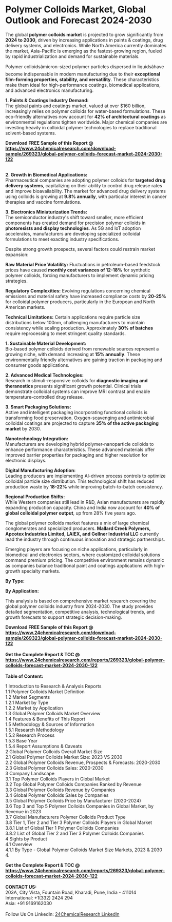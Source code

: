 <h1>Polymer Colloids Market, Global Outlook and Forecast 2024-2030</h1><p>The global <strong>polymer colloids market</strong> is projected to grow significantly from <strong>2024 to 2030</strong>, driven by increasing applications in paints &amp; coatings, drug delivery systems, and electronics. While North America currently dominates the market, Asia-Pacific is emerging as the fastest-growing region, fueled by rapid industrialization and demand for sustainable materials. </p><p>Polymer colloidsâmicron-sized polymer particles dispersed in liquidsâhave become indispensable in modern manufacturing due to their <strong>exceptional film-forming properties, stability, and versatility</strong>. These characteristics make them ideal for high-performance coatings, biomedical applications, and advanced electronics manufacturing.</p><p><strong>1. Paints &amp; Coatings Industry Demand:</strong><br>
The global paints and coatings market, valued at over $160 billion, increasingly relies on polymer colloids for water-based formulations. These eco-friendly alternatives now account for <strong>42% of architectural coatings</strong> as environmental regulations tighten worldwide. Major chemical companies are investing heavily in colloidal polymer technologies to replace traditional solvent-based systems.</p><div><b>Download FREE Sample of this Report @ 
            <a href="https://www.24chemicalresearch.com/download-sample/269323/global-polymer-colloids-forecast-market-2024-2030-122">
            https://www.24chemicalresearch.com/download-sample/269323/global-polymer-colloids-forecast-market-2024-2030-122</a></b></div><br><p><strong>2. Growth in Biomedical Applications:</strong><br>
Pharmaceutical companies are adopting polymer colloids for <strong>targeted drug delivery systems</strong>, capitalizing on their ability to control drug release rates and improve bioavailability. The market for advanced drug delivery systems using colloids is growing at <strong>9.8% annually</strong>, with particular interest in cancer therapies and vaccine formulations.</p><p><strong>3. Electronics Miniaturization Trends:</strong><br>
The semiconductor industry's shift toward smaller, more efficient components has created demand for precision polymer colloids in <strong>photoresists and display technologies</strong>. As 5G and IoT adoption accelerates, manufacturers are developing specialized colloidal formulations to meet exacting industry specifications.</p><p>Despite strong growth prospects, several factors could restrain market expansion:</p><p><strong>Raw Material Price Volatility:</strong> Fluctuations in petroleum-based feedstock prices have caused <strong>monthly cost variances of 12-18%</strong> for synthetic polymer colloids, forcing manufacturers to implement dynamic pricing strategies.</p><p><strong>Regulatory Complexities:</strong> Evolving regulations concerning chemical emissions and material safety have increased compliance costs by <strong>20-25%</strong> for colloidal polymer producers, particularly in the European and North American markets.</p><p><strong>Technical Limitations:</strong> Certain applications require particle size distributions below 100nm, challenging manufacturers to maintain consistency while scaling production. Approximately <strong>30% of batches</strong> require reprocessing to meet stringent quality standards.</p><p><strong>1. Sustainable Material Development:</strong><br>
Bio-based polymer colloids derived from renewable sources represent a growing niche, with demand increasing at <strong>15% annually</strong>. These environmentally friendly alternatives are gaining traction in packaging and consumer goods applications.</p><p><strong>2. Advanced Medical Technologies:</strong><br>
Research in stimuli-responsive colloids for <strong>diagnostic imaging and theranostics</strong> presents significant growth potential. Clinical trials demonstrate colloidal systems can improve MRI contrast and enable temperature-controlled drug release.</p><p><strong>3. Smart Packaging Solutions:</strong><br>
Active and intelligent packaging incorporating functional colloids is transforming food preservation. Oxygen-scavenging and antimicrobial colloidal coatings are projected to capture <strong>35% of the active packaging market</strong> by 2030.</p><p><strong>Nanotechnology Integration:</strong><br>
	Manufacturers are developing hybrid polymer-nanoparticle colloids to enhance performance characteristics. These advanced materials offer improved barrier properties for packaging and higher resolution for electronic displays.</p><p><strong>Digital Manufacturing Adoption:</strong><br>
	Leading producers are implementing AI-driven process controls to optimize colloidal particle size distribution. This technological shift has reduced production waste by <strong>18-22%</strong> while improving batch-to-batch consistency.</p><p><strong>Regional Production Shifts:</strong><br>
	While Western companies still lead in R&amp;D, Asian manufacturers are rapidly expanding production capacity. China and India now account for <strong>40% of global colloidal polymer output</strong>, up from 28% five years ago.</p><p>The global polymer colloids market features a mix of large chemical conglomerates and specialized producers. <strong>Mallard Creek Polymers, Apcotex Industries Limited, LAIEX, and Gellner Industrial LLC</strong> currently lead the industry through continuous innovation and strategic partnerships.</p><p>Emerging players are focusing on niche applications, particularly in biomedical and electronics sectors, where customized colloidal solutions command premium pricing. The competitive environment remains dynamic as companies balance traditional paint and coatings applications with high-growth specialty markets.</p><p><strong>By Type:</strong></p><p><strong>By Application:</strong></p><p>This analysis is based on comprehensive market research covering the global polymer colloids industry from 2024-2030. The study provides detailed segmentation, competitive analysis, technological trends, and growth forecasts to support strategic decision-making.</p><div><b>Download FREE Sample of this Report @ 
            <a href="https://www.24chemicalresearch.com/download-sample/269323/global-polymer-colloids-forecast-market-2024-2030-122">
            https://www.24chemicalresearch.com/download-sample/269323/global-polymer-colloids-forecast-market-2024-2030-122</a></b></div><br><div><b>Get the Complete Report & TOC @ 
            <a href="https://www.24chemicalresearch.com/reports/269323/global-polymer-colloids-forecast-market-2024-2030-122">
            https://www.24chemicalresearch.com/reports/269323/global-polymer-colloids-forecast-market-2024-2030-122</a></b></div><br>
            <b>Table of Content:</b><p>1 Introduction to Research & Analysis Reports<br />
    1.1 Polymer Colloids Market Definition<br />
    1.2 Market Segments<br />
        1.2.1 Market by Type<br />
        1.2.2 Market by Application<br />
    1.3 Global Polymer Colloids Market Overview<br />
    1.4 Features & Benefits of This Report<br />
    1.5 Methodology & Sources of Information<br />
        1.5.1 Research Methodology<br />
        1.5.2 Research Process<br />
        1.5.3 Base Year<br />
        1.5.4 Report Assumptions & Caveats<br />
2 Global Polymer Colloids Overall Market Size<br />
    2.1 Global Polymer Colloids Market Size: 2023 VS 2030<br />
    2.2 Global Polymer Colloids Revenue, Prospects & Forecasts: 2020-2030<br />
    2.3 Global Polymer Colloids Sales: 2020-2030<br />
3 Company Landscape<br />
    3.1 Top Polymer Colloids Players in Global Market<br />
    3.2 Top Global Polymer Colloids Companies Ranked by Revenue<br />
    3.3 Global Polymer Colloids Revenue by Companies<br />
    3.4 Global Polymer Colloids Sales by Companies<br />
    3.5 Global Polymer Colloids Price by Manufacturer (2020-2024)<br />
    3.6 Top 3 and Top 5 Polymer Colloids Companies in Global Market, by Revenue in 2023<br />
    3.7 Global Manufacturers Polymer Colloids Product Type<br />
    3.8 Tier 1, Tier 2 and Tier 3 Polymer Colloids Players in Global Market<br />
        3.8.1 List of Global Tier 1 Polymer Colloids Companies<br />
        3.8.2 List of Global Tier 2 and Tier 3 Polymer Colloids Companies<br />
4 Sights by Product<br />
    4.1 Overview<br />
        4.1.1 By Type - Global Polymer Colloids Market Size Markets, 2023 & 2030<br />
        4.</p><div><b>Get the Complete Report & TOC @ 
            <a href="https://www.24chemicalresearch.com/reports/269323/global-polymer-colloids-forecast-market-2024-2030-122">
            https://www.24chemicalresearch.com/reports/269323/global-polymer-colloids-forecast-market-2024-2030-122</a></b></div><br><b>CONTACT US:</b><br>
            203A, City Vista, Fountain Road, Kharadi, Pune, India - 411014<br>
            International: +1(332) 2424 294<br>
            Asia: +91 9169162030 <br><br>
            Follow Us On LinkedIn: <a href="https://www.linkedin.com/company/24chemicalresearch/">24ChemicalResearch LinkedIn</a>